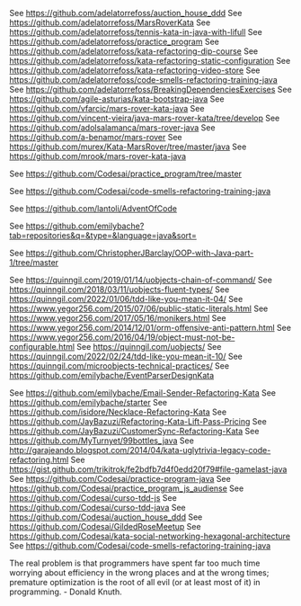 See https://github.com/adelatorrefoss/auction_house_ddd
See https://github.com/adelatorrefoss/MarsRoverKata
See https://github.com/adelatorrefoss/tennis-kata-in-java-with-lifull
See https://github.com/adelatorrefoss/practice_program
See https://github.com/adelatorrefoss/kata-refactoring-dip-course
See https://github.com/adelatorrefoss/kata-refactoring-static-configuration
See https://github.com/adelatorrefoss/kata-refactoring-video-store
See https://github.com/adelatorrefoss/code-smells-refactoring-training-java
See https://github.com/adelatorrefoss/BreakingDependenciesExercises
See https://github.com/agile-asturias/kata-bootstrap-java
See https://github.com/vfarcic/mars-rover-kata-java
See https://github.com/vincent-vieira/java-mars-rover-kata/tree/develop
See https://github.com/adolsalamanca/mars-rover-java
See https://github.com/a-benamor/mars-rover
See https://github.com/murex/Kata-MarsRover/tree/master/java
See https://github.com/mrook/mars-rover-kata-java

See https://github.com/Codesai/practice_program/tree/master

See https://github.com/Codesai/code-smells-refactoring-training-java

See https://github.com/lantoli/AdventOfCode

See https://github.com/emilybache?tab=repositories&q=&type=&language=java&sort=

See https://github.com/ChristopherJBarclay/OOP-with-Java-part-1/tree/master

See https://quinngil.com/2019/01/14/uobjects-chain-of-command/
See https://quinngil.com/2018/03/11/uobjects-fluent-types/
See https://quinngil.com/2022/01/06/tdd-like-you-mean-it-04/
See https://www.yegor256.com/2015/07/06/public-static-literals.html
See https://www.yegor256.com/2017/05/16/monikers.html
See https://www.yegor256.com/2014/12/01/orm-offensive-anti-pattern.html
See https://www.yegor256.com/2016/04/19/object-must-not-be-configurable.html
See https://quinngil.com/uobjects/
See https://quinngil.com/2022/02/24/tdd-like-you-mean-it-10/
See https://quinngil.com/microobjects-technical-practices/
See https://github.com/emilybache/EventParserDesignKata

See https://github.com/emilybache/Email-Sender-Refactoring-Kata
See https://github.com/emilybache/starter
See https://github.com/isidore/Necklace-Refactoring-Kata
See https://github.com/JayBazuzi/Refactoring-Kata-Lift-Pass-Pricing
See https://github.com/JayBazuzi/CustomerSync-Refactoring-Kata
See https://github.com/MyTurnyet/99bottles_java
See http://garajeando.blogspot.com/2014/04/kata-uglytrivia-legacy-code-refactoring.html
See https://gist.github.com/trikitrok/fe2bdfb7d4f0edd20f79#file-gamelast-java
See https://github.com/Codesai/practice-program-java
See https://github.com/Codesai/practice_program_js_audiense
See https://github.com/Codesai/curso-tdd-js
See https://github.com/Codesai/curso-tdd-java
See https://github.com/Codesai/auction_house_ddd
See https://github.com/Codesai/GildedRoseMeetup
See https://github.com/Codesai/kata-social-networking-hexagonal-architecture
See https://github.com/Codesai/code-smells-refactoring-training-java


The real problem is that programmers have spent far too much time worrying about efficiency in the wrong places and at the wrong times; premature optimization is the root of all evil (or at least most of it) in programming. - Donald Knuth.